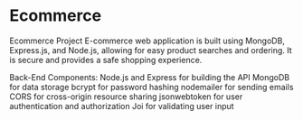 # Ecommerce
Ecommerce Project 
E-commerce web application is built using MongoDB, Express.js, and Node.js, allowing for easy 
product searches and ordering. It is secure and provides a safe shopping experience.

Back-End Components:
Node.js and Express for building the API
MongoDB for data storage
bcrypt for password hashing
nodemailer for sending emails
CORS for cross-origin resource sharing
jsonwebtoken for user authentication and authorization
Joi for validating user input
